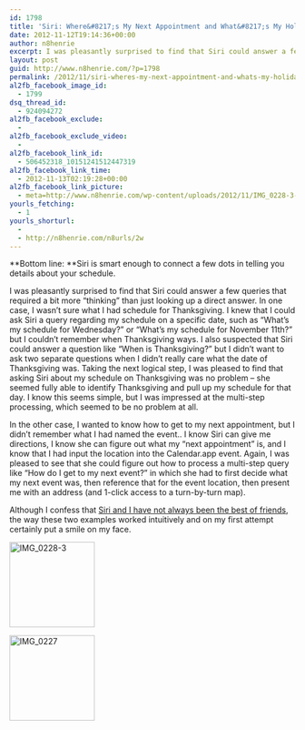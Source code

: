 ```yaml
---
id: 1798
title: 'Siri: Where&#8217;s My Next Appointment and What&#8217;s My Holiday Schedule?'
date: 2012-11-12T19:14:36+00:00
author: n8henrie
excerpt: I was pleasantly surprised to find that Siri could answer a few queries that required a bit more "thinking" than just looking up a direct answer.
layout: post
guid: http://www.n8henrie.com/?p=1798
permalink: /2012/11/siri-wheres-my-next-appointment-and-whats-my-holiday-schedule/
al2fb_facebook_image_id:
  - 1799
dsq_thread_id:
  - 924094272
al2fb_facebook_exclude:
  - 
al2fb_facebook_exclude_video:
  - 
al2fb_facebook_link_id:
  - 506452318_10151241512447319
al2fb_facebook_link_time:
  - 2012-11-13T02:19:28+00:00
al2fb_facebook_link_picture:
  - meta=http://www.n8henrie.com/wp-content/uploads/2012/11/IMG_0228-3-150x150.jpeg
yourls_fetching:
  - 1
yourls_shorturl:
  - 
  - http://n8henrie.com/n8urls/2w
---
```

**Bottom line: **Siri is smart enough to connect a few dots in telling you details about your schedule.
  
<!--more-->


  
I was pleasantly surprised to find that Siri could answer a few queries that required a bit more &#8220;thinking&#8221; than just looking up a direct answer. In one case, I wasn&#8217;t sure what I had schedule for Thanksgiving. I knew that I could ask Siri a query regarding my schedule on a specific date, such as &#8220;What&#8217;s my schedule for Wednesday?&#8221; or &#8220;What&#8217;s my schedule for November 11th?&#8221; but I couldn&#8217;t remember when Thanksgiving ways. I also suspected that Siri could answer a question like &#8220;When is Thanksgiving?&#8221; but I didn&#8217;t want to ask two separate questions when I didn&#8217;t really care what the date of Thanksgiving was. Taking the next logical step, I was pleased to find that asking Siri about my schedule on Thanksgiving was no problem – she seemed fully able to identify Thanksgiving and pull up my schedule for that day. I know this seems simple, but I was impressed at the multi-step processing, which seemed to be no problem at all.

In the other case, I wanted to know how to get to my next appointment, but I didn&#8217;t remember what I had named the event.. I know Siri can give me directions, I know she can figure out what my &#8220;next appointment&#8221; is, and I know that I had input the location into the Calendar.app event. Again, I was pleased to see that she could figure out how to process a multi-step query like &#8220;How do I get to my next event?&#8221; in which she had to first decide what my next event was, then reference that for the event location, then present me with an address (and 1-click access to a turn-by-turn map).

Although I confess that [Siri and I have not always been the best of friends](http://www.n8henrie.com/2012/01/siri-set-my-alarm/), the way these two examples worked intuitively and on my first attempt certainly put a smile on my face.

<div id='gallery-1' class='gallery galleryid-1798 gallery-columns-3 gallery-size-thumbnail'>
  <dl class='gallery-item'>
    <dt class='gallery-icon portrait'>
      <a href='http://n8henrie.com/wp-content/uploads/2012/11/IMG_0228-3.jpeg'><img width="150" height="150" src="http://n8henrie.com/wp-content/uploads/2012/11/IMG_0228-3-150x150.jpeg" class="attachment-thumbnail size-thumbnail" alt="IMG_0228-3" srcset="http://n8henrie.com/wp-content/uploads/2012/11/IMG_0228-3-150x150.jpeg 150w, http://n8henrie.com/wp-content/uploads/2012/11/IMG_0228-3-125x125.jpeg 125w" sizes="(max-width: 150px) 100vw, 150px" /></a>
    </dt>
  </dl>
  
  <dl class='gallery-item'>
    <dt class='gallery-icon portrait'>
      <a href='http://n8henrie.com/wp-content/uploads/2012/11/IMG_0227.jpeg'><img width="150" height="150" src="http://n8henrie.com/wp-content/uploads/2012/11/IMG_0227-150x150.jpeg" class="attachment-thumbnail size-thumbnail" alt="IMG_0227" srcset="http://n8henrie.com/wp-content/uploads/2012/11/IMG_0227-150x150.jpeg 150w, http://n8henrie.com/wp-content/uploads/2012/11/IMG_0227-125x125.jpeg 125w" sizes="(max-width: 150px) 100vw, 150px" /></a>
    </dt>
  </dl>
  
  <br style='clear: both' />
</div>